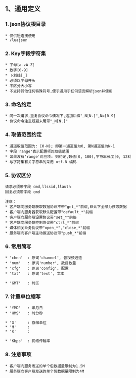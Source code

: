## 1、通用定义


### 1. json协议根目录

```
* 仅供短连接使用
* /luajson
```


### 2. Key字段字符集

```
* 字母[a-zA-Z]
* 数字[0-9]
* 下划线[_]
* 必须以字母开头
* 不区分大小写
* 不支持其他任何特殊符号,便于通用于任何语言解析json并使用
```


### 3. 命名约定

```
* 同一次请求,重复协议命令情况下,追加后缀"_N[N.]",N=[0-9]
* 协议命令注意规避末尾带"_N[N.]"
```


### 4. 取值范围约定

```
* 通道取值范围为: [0-N); 即第一通道值为0, 第N通道值为N-1
* 字段'range'表示配置项的取值范围
* 如果没有'range'对应项: 则约定,数值[0, 100],字符串长度[0, 128]
* 与字符集有关字符串的采用 utf-8 编码
```


### 5. 协议区分

```
请求必须带字段 cmd,llssid,llauth
回复必须带字段 cmd

注意：
* 客户端向服务端获取数据协议不带"get_*"前缀,默认下全部为获取数据
* 客户端向服务器获取默认配置带"default_*"前缀
* 客户端向服务端设置协议带"set_*"前缀
* 客户端向服务端控制协议带"ctrl_*"前缀
* 媒体相关业务协议带"open_*","close_*"前缀
* 服务端向客户端主动推送协议带"push_*"前缀
```

### 6. 常用简写

```
* 'chnn'  : 原词'channel', 音视频通道
* 'num'   : 原词'number', 数目数量
* 'cfg'   : 原词'config', 配置
* 'txt'   : 原词'text', 文本

* 'GMT'   : 时区

```

### 7. 计量单位缩写

```
* 'YMD'   : 年月日
* 'HMS'   : 时分秒

* 'G'     : 存储单位
* 'M'     :
* 'K'     :

* 'Kbps'  : 网络传输率
```

### 8. 注意事项

```
* 客户端向服务发送的单个包数据量限制为1.5M
* 服务端向客户端发送的单个包数据量限制为4M
```
